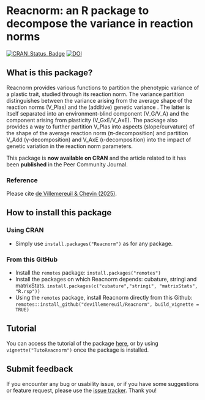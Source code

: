 # Reacnorm: an R package to decompose the variance in reaction norms

[![CRAN_Status_Badge](https://www.r-pkg.org/badges/version/Reacnorm)](https://cran.r-project.org/package=Reacnorm)
[![DOI](https://zenodo.org/badge/827684926.svg)](https://doi.org/10.5281/zenodo.14674905)

## What is this package?

Reacnorm provides various functions to partition the phenotypic variance of a plastic trait, studied through its reaction norm. The variance partition distinguishes between the variance arising from the average shape of the reaction norms (V_Plas) and the (additive) genetic variance . The latter is itself separated into an environment-blind component (V_G/V_A) and the component arising from plasticity (V_GxE/V_AxE). The package also provides a way to further partition V_Plas into aspects (slope/curvature) of the shape of the average reaction norm (π-decomposition) and partition V_Add (γ-decomposition) and V_AxE (ι-decomposition) into the impact of genetic variation in the reaction norm parameters.

This package is **now available on CRAN** and the article related to it has been **published** in the Peer Community Journal.

### Reference

Please cite [de Villemereuil & Chevin (2025)](https://doi.org/10.24072/pcjournal.515).

## How to install this package

### Using CRAN
* Simply use `install.packages("Reacnorm")` as for any package.

### From this GitHub

* Install the `remotes` package:
     `install.packages("remotes")`
* Install the packages on which Reacnorm depends: cubature, stringi and matrixStats.
    `install.packages(c("cubature","stringi", "matrixStats", "R.rsp"))`
* Using the `remotes` package, install Reacnorm directly from this Github:
    `remotes::install_github("devillemereuil/Reacnorm", build_vignette = TRUE)`

## Tutorial

You can access the tutorial of the package [here](https://github.com/devillemereuil/Reacnorm/blob/main/vignettes/TutoReacnorm.pdf), or by using `vignette("TutoReacnorm")` once the package is installed.

## Submit feedback

If you encounter any bug or usability issue, or if you have some suggestions or feature request, please use the [issue tracker](https://github.com/devillemereuil/Reacnorm/issues). Thank you!

